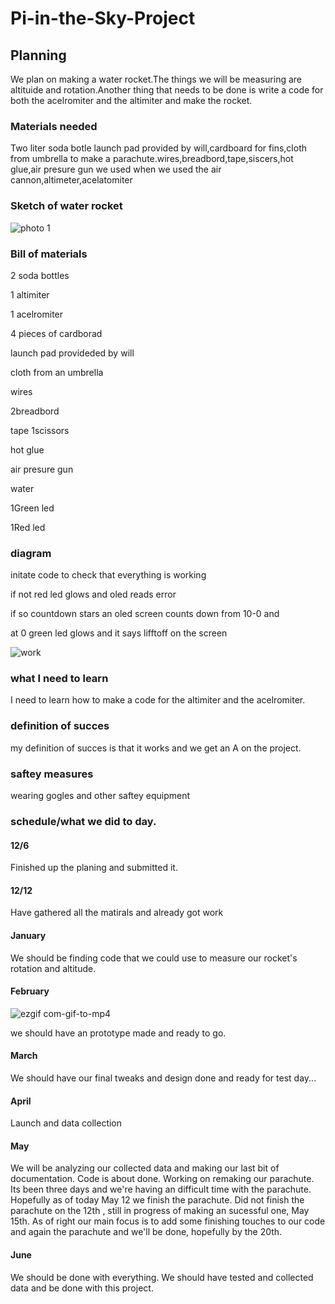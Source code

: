 # Pi-in-the-Sky-Project
## Planning
We plan on making a water rocket.The things we will be measuring are altituide and rotation.Another thing that needs to be done is write a code for both the acelromiter and the altimiter and make the rocket. 
### Materials needed 
Two liter soda botle launch pad provided by will,cardboard for fins,cloth from umbrella to make a parachute.wires,breadbord,tape,siscers,hot glue,air presure gun we used when we used the air cannon,altimeter,acelatomiter
### Sketch of water rocket
![photo 1](https://user-images.githubusercontent.com/71345217/205986863-ab60c67c-df77-473f-ac91-66d4542f708a.JPG)
### Bill of materials 
2 soda bottles

1 altimiter

1 acelromiter

4 pieces of cardborad

launch pad provideded by will

cloth from an umbrella

wires

 2breadbord

tape
1scissors

hot glue

air presure gun

water

1Green led

1Red led
### diagram
initate code to check that everything is working

if not red led glows and oled reads error

if so countdown stars an oled screen counts down from 10-0 and 

at 0 green led glows and it says lifftoff on the screen

![work](https://user-images.githubusercontent.com/71345217/208166467-299a32c6-1d01-4c16-b156-9baf2c14ca31.JPG)


### what I need to learn
I need to learn how to make a code for the altimiter and the acelromiter.

### definition of succes
my definition of succes is that it works and we get an A on the project.
### saftey measures
wearing gogles and other saftey equipment
### schedule/what we did to day.
#### 12/6
Finished up the planing and submitted it.

#### 12/12
Have gathered all the matirals and already got work




#### January 
We should be finding code that we could use to measure our rocket's rotation and altitude.

#### February  

![ezgif com-gif-to-mp4](https://user-images.githubusercontent.com/71345217/225710903-473931d5-6199-41ce-ae17-4a850022b632.gif)






we should have an prototype made and ready to go.

#### March 

We should have our final tweaks and design done and ready for test day...

#### April

Launch and data collection

#### May 

We will be analyzing our collected data and making our last bit of documentation.
Code is about done. Working on remaking our parachute. Its been three days and we're having an difficult time with the parachute. Hopefully as of today May 12 we finish the parachute. Did not finish the parachute on the 12th , still in progress of making an sucessful one, May 15th. As of right our main focus is to add some finishing touches to our code and again the parachute and we'll be done, hopefully by the 20th.

#### June 

We should be done with everything. We should have tested and collected data and be done with this project.






























































